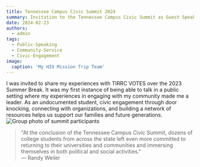 ```yaml
---
title: Tennessee Campus Civic Summit 2024
summary: Invitation to the Tennessee Campus Civic Summit as Guest Speaker
date: 2024-02-23
authors:
  - admin
tags:
  - Public-Speaking
  - Community-Service
  - Civic-Engagement
image:
  caption: 'My HIO Mission Trip Team'
---
```

I was invited to share my experiences with TIRRC VOTES over the 2023 Summer Break. It was my first instance of being able to talk in a public setting where my experiences in engaging with my community made me a leader. As an undocumented student, civic engagement through door knocking, connecting with organizations, and building a network of resources helps us support our families and future generations.
![Group photo of summit participants](TCDN_2024_image4.jpg)
> "At the conclusion of the Tennessee Campus Civic Summit, dozens of college students from across the state left even more committed to returning to their universities and communities and immersing themselves in both political and social activities."  
> — Randy Weiler
